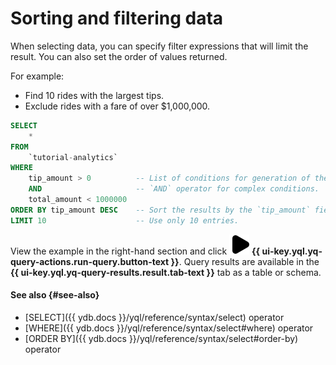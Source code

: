 # Sorting and filtering data

When selecting data, you can specify filter expressions that will limit the result. You can also set the order of values returned.

For example:

* Find 10 rides with the largest tips.
* Exclude rides with a fare of over $1,000,000.

```sql
SELECT
    *
FROM
    `tutorial-analytics`
WHERE
    tip_amount > 0          -- List of conditions for generation of the result.
    AND                     -- `AND` operator for complex conditions.
    total_amount < 1000000
ORDER BY tip_amount DESC    -- Sort the results by the `tip_amount` field in descending order.
LIMIT 10                    -- Use only 10 entries.
```

View the example in the right-hand section and click ![run](../../_assets/console-icons/play-fill.svg) **{{ ui-key.yql.yq-query-actions.run-query.button-text }}**.
Query results are available in the **{{ ui-key.yql.yq-query-results.result.tab-text }}** tab as a table or schema.

#### See also {#see-also}

* [SELECT]({{ ydb.docs }}/yql/reference/syntax/select) operator
* [WHERE]({{ ydb.docs }}/yql/reference/syntax/select#where) operator
* [ORDER BY]({{ ydb.docs }}/yql/reference/syntax/select#order-by) operator
